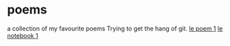 # poems
a collection of my favourite poems
Trying to get the hang of git.
[le poem 1](poem1.txt)
[le notebook 1](hello.ipynb)